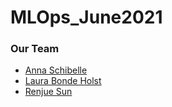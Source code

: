 # MLOps_June2021

### Our Team
- [Anna Schibelle](https://github.com/schibsen)
- [Laura Bonde Holst](https://github.com/s173953)
- [Renjue Sun](https://github.com/Renjue823)
